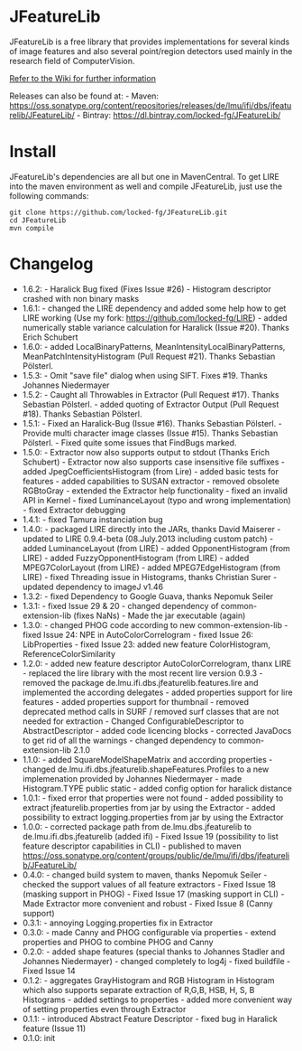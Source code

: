 JFeatureLib
===========

JFeatureLib is a free library that provides implementations for several kinds of image features 
and also several point/region detectors used mainly in the research field of 
ComputerVision.

[Refer to the Wiki for further information](wiki)

Releases can also be found at:
    - Maven: https://oss.sonatype.org/content/repositories/releases/de/lmu/ifi/dbs/jfeaturelib/JFeatureLib/
    - Bintray: https://dl.bintray.com/locked-fg/JFeatureLib/

Install
======
JFeatureLib's dependencies are all but one in MavenCentral. 
To get LIRE into the maven environment as well and compile JFeatureLib, just use the following commands:
```
git clone https://github.com/locked-fg/JFeatureLib.git
cd JFeatureLib
mvn compile 
```

Changelog
=======
* 1.6.2: 
        - Haralick Bug fixed (Fixes Issue #26)
        - Histogram descriptor crashed with non binary masks
* 1.6.1: 
        - changed the LIRE dependency and added some help how to get LIRE working (Use my fork: https://github.com/locked-fg/LIRE)
        - added numerically stable variance calculation for Haralick (Issue #20). Thanks Erich Schubert
* 1.6.0:
        - added LocalBinaryPatterns, MeanIntensityLocalBinaryPatterns, MeanPatchIntensityHistogram (Pull Request #21).
        Thanks Sebastian Pölsterl.
* 1.5.3:
         - Omit "save file" dialog when using SIFT. Fixes #19. Thanks Johannes Niedermayer
* 1.5.2:
         - Caught all Throwables in Extractor (Pull Request #17). Thanks Sebastian Pölsterl.
         - added quoting of Extractor Output (Pull Request #18). Thanks Sebastian Pölsterl.
* 1.5.1:
         - Fixed an Haralick-Bug (Issue #16). Thanks Sebastian Pölsterl.
         - Provide multi character image classes (Issue #15). Thanks Sebastian Pölsterl.
         - Fixed quite some issues that FindBugs marked.
* 1.5.0:
         - Extractor now also supports output to stdout (Thanks Erich Schubert)
         - Extractor now also supports case insensitive file suffixes
         - added JpegCoefficientsHistogram (from Lire)
         - added basic tests for features
         - added capabilities to SUSAN extractor
         - removed obsolete RGBtoGray
         - extended the Extractor help functionality
         - fixed an invalid API in Kernel
         - fixed LuminanceLayout (typo and wrong implementation)
         - fixed Extractor debugging
* 1.4.1: 
         - fixed Tamura instanciation bug
* 1.4.0: 
         - packaged LIRE directly into the JARs, thanks David Maiserer
         - updated to LIRE 0.9.4-beta (08.July.2013 including custom patch)
         - added LuminanceLayout (from LIRE)
         - added OpponentHistogram (from LIRE)
         - added FuzzyOpponentHistogram (from LIRE)
         - added MPEG7ColorLayout (from LIRE)
         - added MPEG7EdgeHistogram (from LIRE)
         - fixed Threading issue in Histograms, thanks Christian Surer
         - updated dependency to imageJ v1.46
* 1.3.2: 
         - fixed Dependency to Google Guava, thanks Nepomuk Seiler
* 1.3.1: 
         - fixed Issue 29 & 20
         - changed dependency of common-extension-lib (fixes NaNs)
         - Made the jar executable (again)
* 1.3.0: 
         - changed PHOG code according to new common-extension-lib
         - fixed Issue 24: NPE in AutoColorCorrelogram
         - fixed Issue 26: LibProperties
         - fixed Issue 23: added new feature ColorHistogram, ReferenceColorSimilarity
* 1.2.0: 
         - added new feature descriptor AutoColorCorrelogram, thanx LIRE
         - replaced the lire library with the most recent lire version 0.9.3
         - removed the package de.lmu.ifi.dbs.jfeaturelib.features.lire and implemented the according delegates
         - added properties support for lire features
         - added properties support for thumbnail
         - removed deprecated method calls in SURF / removed surf classes that are not needed for extraction
         - Changed ConfigurableDescriptor to AbstractDescriptor
         - added code licencing blocks
         - corrected JavaDocs to get rid of all the warnings
         - changed dependency to common-extension-lib 2.1.0
* 1.1.0: 
         - added SquareModelShapeMatrix and according properties
         - changed de.lmu.ifi.dbs.jfeaturelib.shapeFeatures.Profiles to a new implemenation provided by Johannes Niedermayer
         - made Histogram.TYPE public static
         - added config option for haralick distance
* 1.0.1: 
         - fixed error that properties were not found
         - added possibility to extract jfeaturelib.properties from jar by using the Extractor
         - added possibility to extract logging.properties from jar by using the Extractor
* 1.0.0: 
         - corrected package path from de.lmu.dbs.jfeaturelib to de.lmu.ifi.dbs.jfeaturelib (added ifi)
         - Fixed Issue 19 (possibility to list feature descriptor capabilities in CLI)
         - published to maven https://oss.sonatype.org/content/groups/public/de/lmu/ifi/dbs/jfeaturelib/JFeatureLib/
* 0.4.0: 
         - changed build system to maven, thanks Nepomuk Seiler
         - checked the support values of all feature extractors
         - Fixed Issue 18 (masking support in PHOG)
         - Fixed Issue 17 (masking support in CLI)
         - Made Extractor more convenient and robust
         - Fixed Issue 8 (Canny support)
* 0.3.1: 
         - annoying Logging.properties fix in Extractor
* 0.3.0: 
         - made Canny and PHOG configurable via properties
         - extend properties and PHOG to combine PHOG and Canny
* 0.2.0: 
         - added shape features (special thanks to Johannes Stadler and Johannes Niedermayer)
         - changed completely to log4j
         - fixed buildfile
         - Fixed Issue 14
* 0.1.2: 
         - aggregates GrayHistogram and RGB Histogram in Histogram which also supports 
         separate extraction of R,G,B, HSB, H, S, B Histograms
         - added settings to properties
         - added more convenient way of setting properties even through Extractor
* 0.1.1:
         - introduced Abstract Feature Descriptor
         - fixed bug in Haralick feature (Issue 11)
* 0.1.0: init
